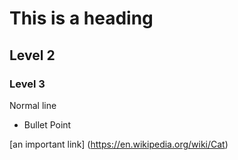 # This is a heading

## Level 2

### Level 3

Normal line 

- Bullet Point

[an important link] (https://en.wikipedia.org/wiki/Cat)